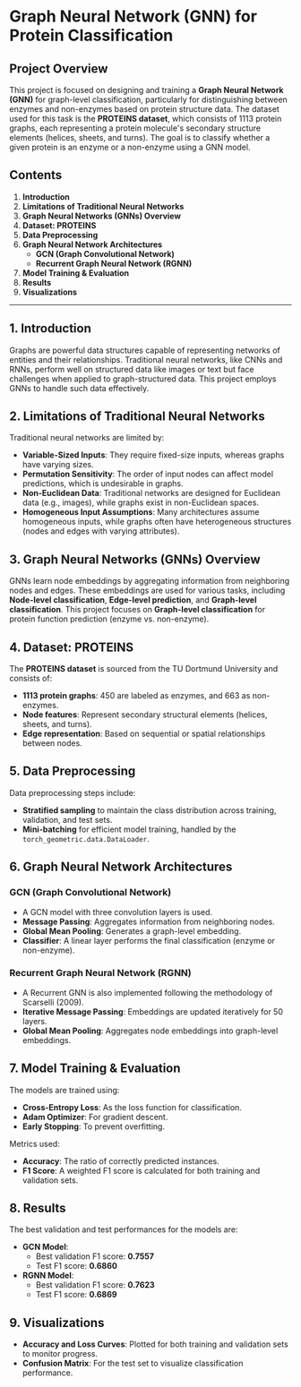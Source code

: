 # Graph Neural Network (GNN) for Protein Classification

## Project Overview

This project is focused on designing and training a **Graph Neural Network (GNN)** for graph-level classification, particularly for distinguishing between enzymes and non-enzymes based on protein structure data. The dataset used for this task is the **PROTEINS dataset**, which consists of 1113 protein graphs, each representing a protein molecule's secondary structure elements (helices, sheets, and turns). The goal is to classify whether a given protein is an enzyme or a non-enzyme using a GNN model.

## Contents

1. **Introduction**
2. **Limitations of Traditional Neural Networks**
3. **Graph Neural Networks (GNNs) Overview**
4. **Dataset: PROTEINS**
5. **Data Preprocessing**
6. **Graph Neural Network Architectures**
    - **GCN (Graph Convolutional Network)**
    - **Recurrent Graph Neural Network (RGNN)**
7. **Model Training & Evaluation**
8. **Results**
9. **Visualizations**

---

## 1. Introduction

Graphs are powerful data structures capable of representing networks of entities and their relationships. Traditional neural networks, like CNNs and RNNs, perform well on structured data like images or text but face challenges when applied to graph-structured data. This project employs GNNs to handle such data effectively.

## 2. Limitations of Traditional Neural Networks

Traditional neural networks are limited by:

- **Variable-Sized Inputs**: They require fixed-size inputs, whereas graphs have varying sizes.
- **Permutation Sensitivity**: The order of input nodes can affect model predictions, which is undesirable in graphs.
- **Non-Euclidean Data**: Traditional networks are designed for Euclidean data (e.g., images), while graphs exist in non-Euclidean spaces.
- **Homogeneous Input Assumptions**: Many architectures assume homogeneous inputs, while graphs often have heterogeneous structures (nodes and edges with varying attributes).

## 3. Graph Neural Networks (GNNs) Overview

GNNs learn node embeddings by aggregating information from neighboring nodes and edges. These embeddings are used for various tasks, including **Node-level classification**, **Edge-level prediction**, and **Graph-level classification**. This project focuses on **Graph-level classification** for protein function prediction (enzyme vs. non-enzyme).

## 4. Dataset: PROTEINS

The **PROTEINS dataset** is sourced from the TU Dortmund University and consists of:

- **1113 protein graphs**: 450 are labeled as enzymes, and 663 as non-enzymes.
- **Node features**: Represent secondary structural elements (helices, sheets, and turns).
- **Edge representation**: Based on sequential or spatial relationships between nodes.

## 5. Data Preprocessing

Data preprocessing steps include:

- **Stratified sampling** to maintain the class distribution across training, validation, and test sets.
- **Mini-batching** for efficient model training, handled by the `torch_geometric.data.DataLoader`.

## 6. Graph Neural Network Architectures

### GCN (Graph Convolutional Network)

- A GCN model with three convolution layers is used.
- **Message Passing**: Aggregates information from neighboring nodes.
- **Global Mean Pooling**: Generates a graph-level embedding.
- **Classifier**: A linear layer performs the final classification (enzyme or non-enzyme).

### Recurrent Graph Neural Network (RGNN)

- A Recurrent GNN is also implemented following the methodology of Scarselli (2009).
- **Iterative Message Passing**: Embeddings are updated iteratively for 50 layers.
- **Global Mean Pooling**: Aggregates node embeddings into graph-level embeddings.

## 7. Model Training & Evaluation

The models are trained using:

- **Cross-Entropy Loss**: As the loss function for classification.
- **Adam Optimizer**: For gradient descent.
- **Early Stopping**: To prevent overfitting.

Metrics used:

- **Accuracy**: The ratio of correctly predicted instances.
- **F1 Score**: A weighted F1 score is calculated for both training and validation sets.

## 8. Results

The best validation and test performances for the models are:

- **GCN Model**:
  - Best validation F1 score: **0.7557**
  - Test F1 score: **0.6860**
- **RGNN Model**:
  - Best validation F1 score: **0.7623**
  - Test F1 score: **0.6869**

## 9. Visualizations

- **Accuracy and Loss Curves**: Plotted for both training and validation sets to monitor progress.
- **Confusion Matrix**: For the test set to visualize classification performance.

